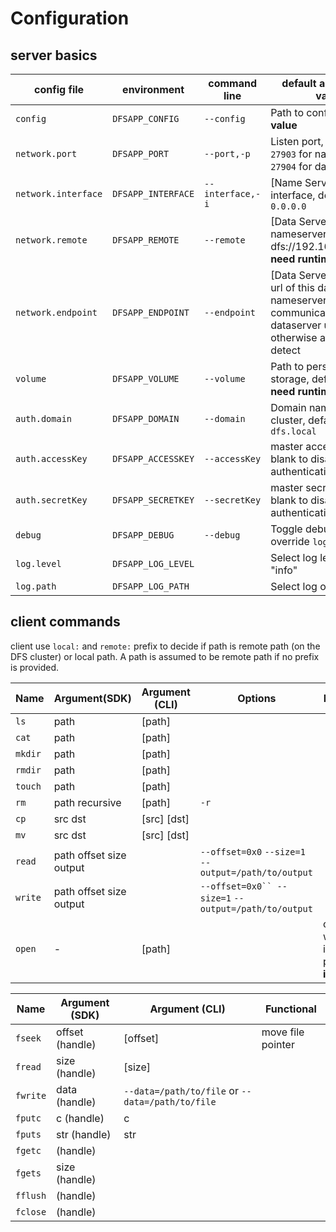 # Configuration

## server basics

| config file         | environment        | command line     | default and example values                                                                                                              |
|---------------------|--------------------|------------------|-----------------------------------------------------------------------------------------------------------------------------------------|
| `config`            | `DFSAPP_CONFIG`    | `--config`       | Path to config, **no default value**                                                                                                    |
| `network.port`      | `DFSAPP_PORT`      | `--port,-p`      | Listen port, default to `27903` for name sever and `27904` for data server                                                              |
| `network.interface` | `DFSAPP_INTERFACE` | `--interface,-i` | \[Name Server\] Listen interface, default to `0.0.0.0`                                                                                  |
| `network.remote`    | `DFSAPP_REMOTE`    | `--remote`       | \[Data Server\] Url to reach nameserver, e.g. dfs://192.168.1.1:27903,  **need runtime validation**                                     |
| `network.endpoint`  | `DFSAPP_ENDPOINT`  | `--endpoint`     | \[Data Server\] Endpoint url of this dataserver, nameserver will communicate with dataserver using this url, otherwise automatic detect |
| `volume`            | `DFSAPP_VOLUME`    | `--volume`       | Path to persistence storage, default to `/data`,  **need runtime validation**                                                           |
| `auth.domain`       | `DFSAPP_DOMAIN`    | `--domain`       | Domain name of DFS cluster, default to `dfs.local`                                                                                      |
| `auth.accessKey`    | `DFSAPP_ACCESSKEY` | `--accessKey`    | master access key, leave blank to disable authentication                                                                                |
| `auth.secretKey`    | `DFSAPP_SECRETKEY` | `--secretKey`    | master secret key, leave blank to disable authentication                                                                                |
| `debug`             | `DFSAPP_DEBUG`     | `--debug`        | Toggle debug output, will override `log.level`                                                                                          |
| `log.level`         | `DFSAPP_LOG_LEVEL` |                  | Select log level, default to "info"                                                                                                     |
| `log.path`          | `DFSAPP_LOG_PATH`  |                  | Select log output path                                                                                                                  |



##  client commands
                                                           
client use `local:` and `remote:` prefix to decide if path is remote path (on the DFS cluster) or local path. A path is assumed to be remote path if no prefix is provided.

| Name    | Argument(SDK)           | Argument (CLI)  | Options                                                | Functional                                             |
|---------|-------------------------|-----------------|--------------------------------------------------------|--------------------------------------------------------|
| `ls`    | path                    | \[path\]        |                                                        |                                                        |
| `cat`   | path                    | \[path\]        |                                                        |                                                        |
| `mkdir` | path                    | \[path\]        |                                                        |                                                        |
| `rmdir` | path                    | \[path\]        |                                                        |                                                        |
| `touch` | path                    | \[path\]        |                                                        |                                                        |
| `rm`    | path recursive          | \[path\]        | `-r`                                                   |                                                        |
| `cp`    | src dst                 | \[src\] \[dst\] |                                                        |                                                        |
| `mv`    | src dst                 | \[src\] \[dst\] |                                                        |                                                        |
| `read`  | path offset size output |                 | `--offset=0x0` `--size=1` `--output=/path/to/output`   |                                                        |
| `write` | path offset size output |                 | `--offset=0x0`` --size=1` `--output=/path/to/output`   |                                                        |
| `open`  | -                       | \[path\]        |                                                        | open a file with an interactive prompt **interactive** |

| Name      | Argument (SDK)  | Argument (CLI)                                   | Functional        |
|-----------|-----------------|--------------------------------------------------|-------------------|
| `fseek`   | offset (handle) | \[offset\]                                       | move file pointer |
| `fread`   | size (handle)   | \[size\]                                         |                   |
| `fwrite`  | data (handle)   | `--data=/path/to/file` or `--data=/path/to/file` |                   | 
| `fputc`   | c (handle)      | c                                                |                   |   
| `fputs`   | str (handle)    | str                                              |                   |   
| `fgetc`   | (handle)        |                                                  |                   |   
| `fgets`   | size (handle)   |                                                  |                   |     
| `fflush`  | (handle)        |                                                  |                   | 
| `fclose`  | (handle)        |                                                  |                   |  










